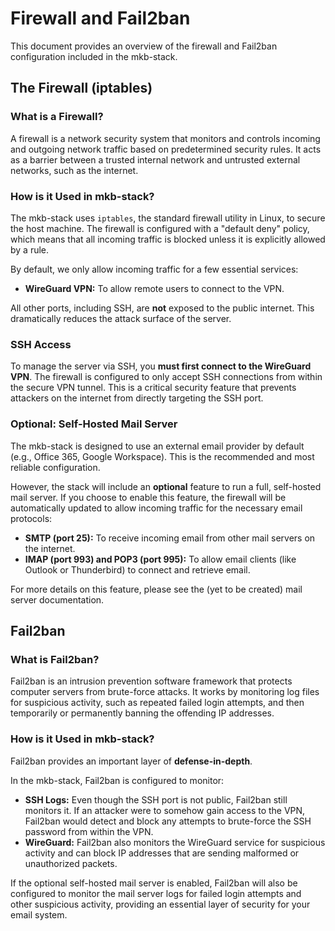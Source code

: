 # Firewall and Fail2ban

This document provides an overview of the firewall and Fail2ban configuration included in the mkb-stack.

## The Firewall (iptables)

### What is a Firewall?

A firewall is a network security system that monitors and controls incoming and outgoing network traffic based on predetermined security rules. It acts as a barrier between a trusted internal network and untrusted external networks, such as the internet.

### How is it Used in mkb-stack?

The mkb-stack uses `iptables`, the standard firewall utility in Linux, to secure the host machine. The firewall is configured with a "default deny" policy, which means that all incoming traffic is blocked unless it is explicitly allowed by a rule.

By default, we only allow incoming traffic for a few essential services:

*   **WireGuard VPN:** To allow remote users to connect to the VPN.

All other ports, including SSH, are **not** exposed to the public internet. This dramatically reduces the attack surface of the server.

### SSH Access

To manage the server via SSH, you **must first connect to the WireGuard VPN**. The firewall is configured to only accept SSH connections from within the secure VPN tunnel. This is a critical security feature that prevents attackers on the internet from directly targeting the SSH port.

### Optional: Self-Hosted Mail Server

The mkb-stack is designed to use an external email provider by default (e.g., Office 365, Google Workspace). This is the recommended and most reliable configuration.

However, the stack will include an **optional** feature to run a full, self-hosted mail server. If you choose to enable this feature, the firewall will be automatically updated to allow incoming traffic for the necessary email protocols:

*   **SMTP (port 25):** To receive incoming email from other mail servers on the internet.
*   **IMAP (port 993) and POP3 (port 995):** To allow email clients (like Outlook or Thunderbird) to connect and retrieve email.

For more details on this feature, please see the (yet to be created) mail server documentation.

## Fail2ban

### What is Fail2ban?

Fail2ban is an intrusion prevention software framework that protects computer servers from brute-force attacks. It works by monitoring log files for suspicious activity, such as repeated failed login attempts, and then temporarily or permanently banning the offending IP addresses.

### How is it Used in mkb-stack?

Fail2ban provides an important layer of **defense-in-depth**.

In the mkb-stack, Fail2ban is configured to monitor:

*   **SSH Logs:** Even though the SSH port is not public, Fail2ban still monitors it. If an attacker were to somehow gain access to the VPN, Fail2ban would detect and block any attempts to brute-force the SSH password from within the VPN.
*   **WireGuard:** Fail2ban also monitors the WireGuard service for suspicious activity and can block IP addresses that are sending malformed or unauthorized packets.

If the optional self-hosted mail server is enabled, Fail2ban will also be configured to monitor the mail server logs for failed login attempts and other suspicious activity, providing an essential layer of security for your email system.